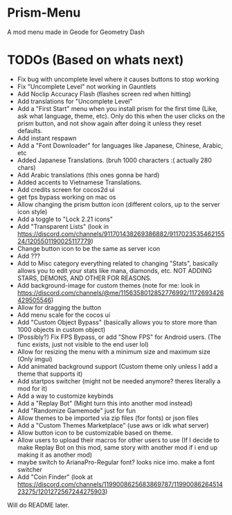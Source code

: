 # Prism-Menu
A mod menu made in Geode for Geometry Dash

# TODOs (Based on whats next)
- Fix bug with uncomplete level where it causes buttons to stop working
- Fix "Uncomplete Level" not working in Gauntlets
- Add Noclip Accuracy Flash (flashes screen red when hitting)
- Add translations for "Uncomplete Level"
- Add a "First Start" menu when you install prism for the first time (Like, ask what language, theme, etc). Only do this when the user clicks on the prism button, and not show again after doing it unless they reset defaults.
- Add instant respawn
- Add a "Font Downloader" for languages like Japanese, Chinese, Arabic, etc
- Added Japanese Translations. (bruh 1000 characters :( actually 280 chars)
- Add Arabic translations (this ones gonna be hard)
- Added accents to Vietnamese Translations.
- Add credits screen for cocos2d ui
- get fps bypass working on mac os
- Allow changing the prism button icon (different colors, up to the server icon style)
- Add a toggle to "Lock 2.21 icons"
- Add "Transparent Lists" (look in https://discord.com/channels/911701438269386882/911702353546215524/1205501190025117779)
- Change button icon to be the same as server icon
- Add ???
- Add to Misc category everything related to changing "Stats", basically allows you to edit your stats like mana, diamonds, etc. NOT ADDING STARS, DEMONS, AND OTHER FOR REASONS.
- Add background-image for custom themes (note for me: look in https://discord.com/channels/@me/1156358012852776992/1172693426429505546)
- Allow for dragging the button
- Add menu scale for the cocos ui
- Add "Custom Object Bypass" (basically allows you to store more than 1000 objects in custom object)
- (Possibly?) Fix FPS Bypass, or add "Show FPS" for Android users. (The func exists, just not visible to the end user lol)
- Allow for resizing the menu with a minimum size and maximum size (Only imgui)
- Add animated background support (Custom theme only unless I add a theme that supports it)
- Add startpos switcher (might not be needed anymore? theres literally a mod for it)
- Add a way to customize keybinds
- Add a "Replay Bot" (Might turn this into another mod instead)
- Add "Randomize Gamemode" just for fun
- Allow themes to be imported via zip files (for fonts) or json files
- Add a "Custom Themes Marketplace" (use aws or idk what server)
- Allow button icon to be customizable based on theme.
- Allow users to upload their macros for other users to use (If I decide to make Replay Bot on this mod, same story with another mod if i end up making it as another mod)
- maybe switch to ArianaPro-Regular font? looks nice imo. make a font switcher
- Add "Coin Finder" (look at https://discord.com/channels/1199008625683869787/1199008626451423275/1201272567244275903)


Will do README later.
